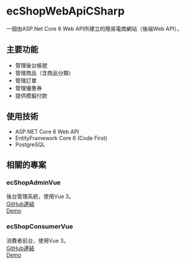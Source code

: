 # ecShopWebApiCSharp
一個由ASP.Net Core 6 Web API所建立的簡易電商網站（後端Web API）。

## 主要功能
* 管理後台帳號
* 管理商品（含商品分類）
* 管理訂單
* 管理優惠券
* 提供模擬付款

## 使用技術
* ASP.NET Core 6 Web API
* EntityFramework Core 6 (Code First)
* PostgreSQL

## 相關的專案

### ecShopAdminVue

後台管理系統，使用Vue 3。\
[GitHub連結](https://github.com/zamhsu/ecShopAdminVue)\
[Demo](https://agreeable-sky-00319b600.1.azurestaticapps.net/)

### ecShopConsumerVue

消費者前台，使用Vue 3。\
[GitHub連結](https://github.com/zamhsu/ecShopConsumerVue)\
[Demo](https://polite-ocean-06da00c00.1.azurestaticapps.net/)
